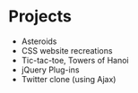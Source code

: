 # Projects

- Asteroids
- CSS website recreations
- Tic-tac-toe, Towers of Hanoi
- jQuery Plug-ins
- Twitter clone (using Ajax)
